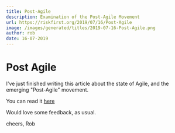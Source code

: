 ```yaml
---
title: Post-Agile
description: Examination of the Post-Agile Movement
url: https://riskfirst.org/2019/07/16/Post-Agile
image: /images/generated/titles/2019-07-16-Post-Agile.png
author: rob
date: 16-07-2019
---
```


# Post Agile

I've just finished writing this article about the state of Agile, and the emerging "Post-Agile" movement.  

You can read it [here](https://riskfirst.org/Post-Agile)

Would love some feedback, as usual.   

cheers,
Rob

